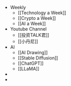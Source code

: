 - Weekly
	- [[Technology a Week]]
	- [[Crypto a Week]]
	- [[AI a Week]]
- Youtube Channel
	- [[投资TALK君]]
	- [[小丹尼]]
- AI
	- [[AI Drawing]]
	- [[Stable Diffusion]]
	- [[ChatGPT]]
	- [[LLaMA]]
-
-